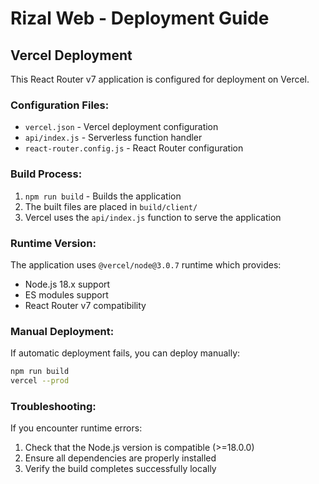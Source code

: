 # Rizal Web - Deployment Guide

## Vercel Deployment

This React Router v7 application is configured for deployment on Vercel.

### Configuration Files:

- `vercel.json` - Vercel deployment configuration
- `api/index.js` - Serverless function handler
- `react-router.config.js` - React Router configuration

### Build Process:

1. `npm run build` - Builds the application
2. The built files are placed in `build/client/`
3. Vercel uses the `api/index.js` function to serve the application

### Runtime Version:

The application uses `@vercel/node@3.0.7` runtime which provides:
- Node.js 18.x support
- ES modules support
- React Router v7 compatibility

### Manual Deployment:

If automatic deployment fails, you can deploy manually:

```bash
npm run build
vercel --prod
```

### Troubleshooting:

If you encounter runtime errors:
1. Check that the Node.js version is compatible (>=18.0.0)
2. Ensure all dependencies are properly installed
3. Verify the build completes successfully locally
